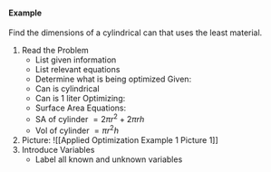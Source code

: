 #### Example
Find the dimensions of a cylindrical can that uses the least material.
1. Read the Problem
	- List given information
	- List relevant equations
	- Determine what is being optimized
	Given:
	- Can is cylindrical
	- Can is 1 liter
	Optimizing:
	- Surface Area
	Equations:
	- SA of cylinder $=2\pi r^2+2\pi rh$
	- Vol of cylinder $=\pi r^2h$
2. Picture:
	![[Applied Optimization Example 1 Picture 1]]
3. Introduce Variables
	- Label all known and unknown variables
